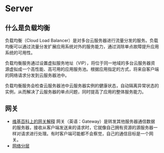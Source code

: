 # Server

## 什么是负载均衡

负载均衡（Cloud Load Balancer）是对多台云服务器进行流量分发的服务。负载均衡可以通过流量分发扩展应用系统对外的服务能力，通过消除单点故障提升应用系统的可用性。

负载均衡服务通过设置虚拟服务地址（VIP），将位于同一地域的多台云服务器资源虚拟成一个高性能、高可用的应用服务池。根据应用指定的方式，将来自客户端的网络请求分发到云服务器池中。

负载均衡服务会检查云服务器池中云服务器实例的健康状态，自动隔离异常状态的实例，从而解决了云服务器的单点问题，同时提高了应用的整体服务能力。

## 网关

- [维基百科上的网关解释](https://zh.wikipedia.org/wiki/%E7%BD%91%E5%85%B3) 网关（英语：Gateway）是转发其他服务器通信数据的服务器，接收从客户端发送来的请求时，它就像自己拥有资源的源服务器一样对请求进行处理。有时客户端可能都不会察觉，自己的通信目标是一个网关。
- [网络分层](https://baike.baidu.com/item/%E7%BD%91%E7%BB%9C%E5%88%86%E5%B1%82)
